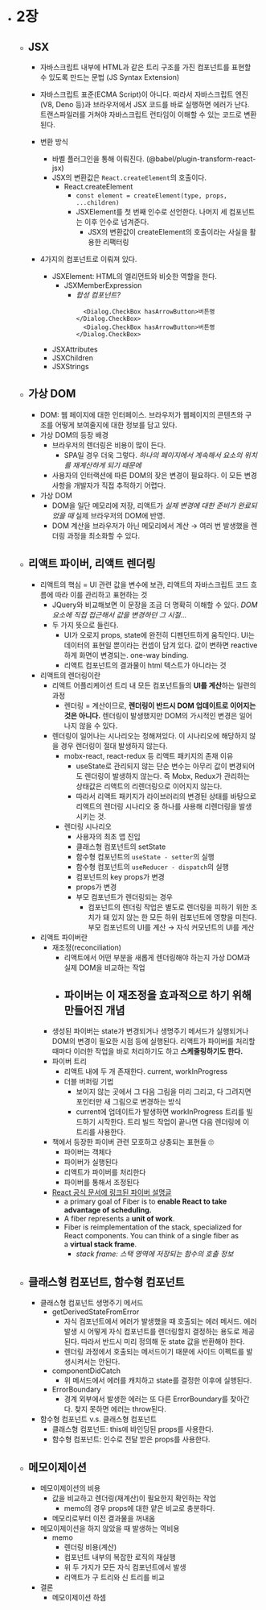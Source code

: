 - # 2장
  - ## JSX
    - 자바스크립트 내부에 HTML과 같은 트리 구조를 가진 컴포넌트를 표현할 수 있도록 만드는 문법 (JS Syntax Extension)
    - 자바스크립트 표준(ECMA Script)이 아니다. 따라서 자바스크립트 엔진(V8, Deno 등)과 브라우저에서 JSX 코드를 바로 실행하면 에러가 난다. 트랜스파일러를 거쳐야 자바스크립트 런타임이 이해할 수 있는 코드로 변환된다.
    - 변환 방식
      - 바벨 플러그인을 통해 이뤄진다. (@babel/plugin-transform-react-jsx)
      - JSX의 변환값은 `React.createElement`의 호출이다.
        - React.createElement
          - `const element = createElement(type, props, ...children)`
          - JSXElement를 첫 번째 인수로 선언한다. 나머지 세 컴포넌트는 이후 인수로 넘겨준다.
            - JSX의 변환값이 createElement의 호출이라는 사실을 활용한 리팩터링

    - 4가지의 컴포넌트로 이뤄져 있다.
      - JSXElement: HTML의 엘리먼트와 비슷한 역할을 한다.
        - JSXMemberExpression
          - *합성 컴포넌트?*
            ```
              <Dialog.CheckBox hasArrowButton>버튼명</Dialog.CheckBox>
              <Dialog.CheckBox hasArrowButton>버튼명</Dialog.CheckBox>
            ```
      - JSXAttributes
      - JSXChildren
      - JSXStrings

  - ## 가상 DOM
    - DOM: 웹 페이지에 대한 인터페이스. 브라우저가 웹페이지의 콘텐츠와 구조를 어떻게 보여줄지에 대한 정보를 담고 있다.
    - 가상 DOM의 등장 배경
      - 브라우저의 렌더링은 비용이 많이 든다.
        - SPA일 경우 더욱 그렇다. *하나의 페이지에서 계속해서 요소의 위치를 재계산하게 되기 때문에*
      - 사용자의 인터랙션에 따른 DOM의 잦은 변경이 필요하다. 이 모든 변경 사항을 개발자가 직접 추적하기 어렵다.
    - 가상 DOM
      - DOM을 일단 메모리에 저장, 리액트가 *실제 변경에 대한 준비가 완료되었을 때* 실제 브라우저의 DOM에 반영.
      - DOM 계산을 브라우저가 아닌 메모리에서 계산 → 여러 번 발생했을 렌더링 과정을 최소화할 수 있다.
  - ## 리액트 파이버, 리액트 렌더링
    - 리액트의 핵심 = UI 관련 값을 변수에 보관, 리액트의 자바스크립트 코드 흐름에 따라 이를 관리하고 표현하는 것
      - JQuery와 비교해보면 이 문장을 조금 더 명확히 이해할 수 있다. *DOM 요소에 직접 접근해서 값을 변경하던 그 시절...* 
      - 두 가지 뜻으로 들린다.
        - UI가 오로지 props, state에 완전히 디펜던트하게 움직인다. UI는 데이터의 표현일 뿐이라는 컨셉이 담겨 있다. 값이 변하면 reactive 하게 화면이 변경되는. one-way binding.
        - 리액트 컴포넌트의 결과물이 html 텍스트가 아니라는 것
    - 리액트의 렌더링이란
      - 리액트 어플리케이션 트리 내 모든 컴포넌트들의 **UI를 계산**하는 일련의 과정
        - 렌더링 = 계산이므로, **렌더링이 반드시 DOM 업데이트로 이어지는 것은 아니다.** 렌더링이 발생했지만 DOM의 가시적인 변경은 일어나지 않을 수 있다.
      - 렌더링이 일어나는 시나리오는 정해져있다. 이 시나리오에 해당하지 않을 경우 렌더링이 절대 발생하지 않는다.
        - mobx-react, react-redux 등 리액트 패키지의 존재 이유
          - useState로 관리되지 않는 단순 변수는 아무리 값이 변경되어도 렌더링이 발생하지 않는다. 즉 Mobx, Redux가 관리하는 상태값은 리액트의 리렌더링으로 이어지지 않는다.
          - 따라서 리액트 패키지가 라이브러리의 변경된 상태를 바탕으로 리액트의 렌더링 시나리오 중 하나를 사용해 리렌더링을 발생시키는 것.
        - 렌더링 시나리오
          - 사용자의 최초 앱 진입
          - 클래스형 컴포넌트의 setState
          - 함수형 컴포넌트의 `useState - setter`의 실행
          - 함수형 컴포넌트의 `useReducer - dispatch`의 실행
          - 컴포넌트의 key props가 변경
          - props가 변경
          - 부모 컴포넌트가 렌더링되는 경우
            - 컴포넌트의 렌더링 작업은 별도로 렌더링을 피하기 위한 조치가 돼 있지 않는 한 모든 하위 컴포넌트에 영향을 미친다. 부모 컴포넌트의 UI를 계산 → 자식 커모넌트의 UI를 계산
    - 리액트 파이버란
      - 재조정(reconciliation)
        - 리액트에서 어떤 부분을 새롭게 렌더링해야 하는지 가상 DOM과 실제 DOM을 비교하는 작업
        - **파이버는 이 재조정을 효과적으로 하기 위해 만들어진 개념**
          -
      - 생성된 파이버는 state가 변경되거나 생명주기 메서드가 실행되거나 DOM의 변경이 필요한 시점 등에 실행된다. 리액트가 파이버를 처리할 때마다 이러한 작업을 바로 처리하기도 하고 **스케줄링하기도 한다.**
      - 파이버 트리
        - 리액트 내에 두 개 존재한다. current, workInProgress
        - 더블 버퍼링 기법
          - 보이지 않는 곳에서 그 다음 그림을 미리 그리고, 다 그려지면 포인터만 새 그림으로 변경하는 방식
          - current에 업데이트가 발생하면 workInProgress 트리를 빌드하기 시작한다. 트리 빌드 작업이 끝나면 다음 렌더링에 이 트리를 사용한다.
      - 책에서 등장한 파이버 관련 모호하고 상충되는 표현들 🙄
        - 파이버는 객체다
        - 파이버가 실행된다
        - 리액트가 파이버를 처리한다
        - 파이버를 통해서 조정된다
      - [React 공식 문서에 링크된 파이버 설명글](https://github.com/acdlite/react-fiber-architecture?tab=readme-ov-file#what-is-a-fiber)
        - a primary goal of Fiber is to **enable React to take advantage of scheduling.**
        - A fiber represents a **unit of work**.
        - Fiber is reimplementation of the stack, specialized for React components. You can think of a single fiber as a **virtual stack frame**.
          - *stack frame: 스택 영역에 저장되는 함수의 호출 정보*
  - ## 클래스형 컴포넌트, 함수형 컴포넌트
    - 클래스형 컴포넌트 생명주기 메서드
      - getDerivedStateFromError
        - 자식 컴포넌트에서 에러가 발생했을 때 호출되는 에러 메서드. 에러 발생 시 어떻게 자식 컴포넌트를 렌더링할지 결정하는 용도로 제공된다. 따라서 반드시 미리 정의해 둔 state 값을 반환해야 한다.
        - 렌더링 과정에서 호출되는 메서드이기 때문에 사이드 이펙트를 발생시켜서는 안된다.
      - componentDidCatch
        - 위 메서드에서 에러를 캐치하고 state를 결정한 이후에 실행된다.
      - ErrorBoundary
        - 경계 외부에서 발생한 에러는 또 다른 ErrorBoundary를 찾아간다. 찾지 못하면 에러는 throw된다.
    - 함수형 컴포넌트 v.s. 클래스형 컴포넌트
      - 클래스형 컴포넌트: this에 바인딩된 props를 사용한다.
      - 함수형 컴포넌트: 인수로 전달 받은 props를 사용한다.
  - ## 메모이제이션
    - 메모이제이션의 비용
      - 값을 비교하고 렌더링(재계산)이 필요한지 확인하는 작업
        - memo의 경우 props에 대한 얕은 비교로 충분하다.
      - 메모리로부터 이전 결과물을 꺼내옴
    - 메모이제이션을 하지 않았을 때 발생하는 역비용
      - memo
        - 렌더링 비용(계산)
        - 컴포넌트 내부의 복잡한 로직의 재실행
        - 위 두 가지가 모든 자식 컴포넌트에서 발생
        - 리액트가 구 트리와 신 트리를 비교
    - 결론
      - 메모이제이션 하셈